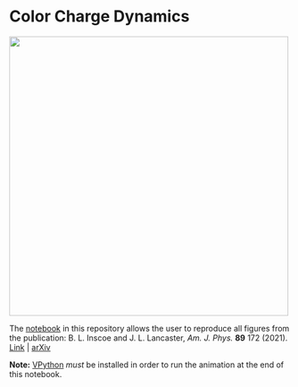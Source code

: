 # Color Charge Dynamics

<p alighn="center">
<img src="ColorDynamics.gif" width="500">
</p>

The [notebook](ColorChargeDynamicsNotebook.ipynb) in this repository allows the user to reproduce all figures from the publication: B. L. Inscoe and J. L. Lancaster, <i>Am. J. Phys.</i> <b>89</b> 172 (2021).<br>
[Link](https://aapt.scitation.org/doi/10.1119/10.0002004) | [arXiv](https://arxiv.org/abs/1907.12520) <p>
  
<b>Note:</b> [VPython](https://vpython.org/) <i>must</i> be installed in order to run the animation at the end of this notebook.
